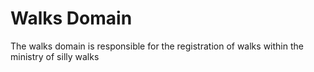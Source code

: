 ---
---

# Walks Domain

The walks domain is responsible for the registration of walks within the ministry of silly walks